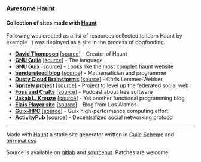 ### [Awesome Haunt](https://awesome.haunt.page/)
#### Collection of sites made with [Haunt](https://dthompson.us/projects/haunt.html)

Following was created as a list of resources collected to learn Haunt by example. 
It was deployed as a site in the process of dogfooding.

* **[David Thompson](https://dthompson.us/)**
\[[source](https://git.dthompson.us/blog.git/)\] - Creator of Haunt
* **[GNU Guile](https://www.gnu.org/software/guile/)** 
\[[source](http://git.savannah.gnu.org/cgit/guile/guile-web.git)\] - The language
* **[GNU Guix](https://guix.gnu.org/)**
\[[source](https://git.savannah.gnu.org/cgit/guix/guix-artwork.git/tree/website)\] - Looks like the most complex haunt website
* **[bendersteed blog](https://bendersteed.tech/)**
\[[source](https://gitlab.com/bendersteed/bendersteed-tech)\] - Mathematician and programmer
* **[Dusty Cloud Brainstorms](https://dustycloud.org/)**
\[[source](https://notabug.org/cwebber/dustycloud)\] - Chris Lemmer-Webber
* **[Spritely project](https://spritelyproject.org/)**
\[[source](https://gitlab.com/spritely/spritelyproject.org)\] - Project to level up the federated social web
* **[Foss and Crafts](https://fossandcrafts.org/)**
\[[source](https://gitlab.com/fossandcrafts/fossandcrafts-website)\] - Podcast about free software
* **[Jakob L. Kreuze](https://jakob.space/)**
\[[source](https://git.sr.ht/~jakob/blog)\] - Yet another functional programming blog
* **[Elais Player site](https://elais.codes/)**
\[[source](https://git.sr.ht/~elais/elais.codes)\] - Blog from Los Alamos
* **[Guix-HPC](https://hpc.guix.info/)**
\[[source](https://gitlab.inria.fr/guix-hpc/website)\] - Guix high-performance computing effort
* **[ActivityPub](https://activitypub.rocks/)**
\[[source](https://gitlab.com/dustyweb/activitypub.rocks)\] - Decentralized social networking protocol 

---

Made with [Haunt](https://dthompson.us/projects/haunt.html) a static site generator written in
[Guile Scheme](https://www.gnu.org/software/guile/) and [terminal.css](https://terminalcss.xyz/)

Source is available on [gitlab](https://gitlab.com/filiplajszczak/awesome-haunt-page)
and [sourcehut](https://git.sr.ht/~filiplajszczak/awesome-haunt-page). Patches are welcome.
